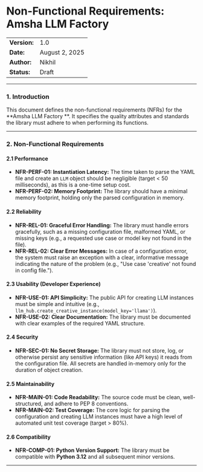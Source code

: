 # Non-Functional Requirements: Amsha LLM Factory 

| |                |
| :--- |:---------------|
| **Version:** | 1.0            |
| **Date:** | August 2, 2025 |
| **Author:** | Nikhil         |
| **Status:** | Draft          |

-----

### 1. Introduction

This document defines the non-functional requirements (NFRs) for the **Amsha LLM Factory **. It specifies the quality attributes and standards the library must adhere to when performing its functions.

-----

### 2. Non-Functional Requirements

#### 2.1 Performance

-   **NFR-PERF-01: Instantiation Latency:** The time taken to parse the YAML file and create an `LLM` object should be negligible (target < 50 milliseconds), as this is a one-time setup cost.
-   **NFR-PERF-02: Memory Footprint:** The library should have a minimal memory footprint, holding only the parsed configuration in memory.

#### 2.2 Reliability

-   **NFR-REL-01: Graceful Error Handling:** The library must handle errors gracefully, such as a missing configuration file, malformed YAML, or missing keys (e.g., a requested use case or model key not found in the file).
-   **NFR-REL-02: Clear Error Messages:** In case of a configuration error, the system must raise an exception with a clear, informative message indicating the nature of the problem (e.g., "Use case 'creative' not found in config file.").

#### 2.3 Usability (Developer Experience)

-   **NFR-USE-01: API Simplicity:** The public API for creating LLM instances must be simple and intuitive (e.g., `llm_hub.create_creative_instance(model_key='llama')`).
-   **NFR-USE-02: Clear Documentation:** The library must be documented with clear examples of the required YAML structure.

#### 2.4 Security

-   **NFR-SEC-01: No Secret Storage:** The library must not store, log, or otherwise persist any sensitive information (like API keys) it reads from the configuration file. All secrets are handled in-memory only for the duration of object creation.

#### 2.5 Maintainability

-   **NFR-MAIN-01: Code Readability:** The source code must be clean, well-structured, and adhere to PEP 8 conventions.
-   **NFR-MAIN-02: Test Coverage:** The core logic for parsing the configuration and creating LLM instances must have a high level of automated unit test coverage (target > 80%).

#### 2.6 Compatibility

-   **NFR-COMP-01: Python Version Support:** The library must be compatible with **Python 3.12** and all subsequent minor versions.

-----
